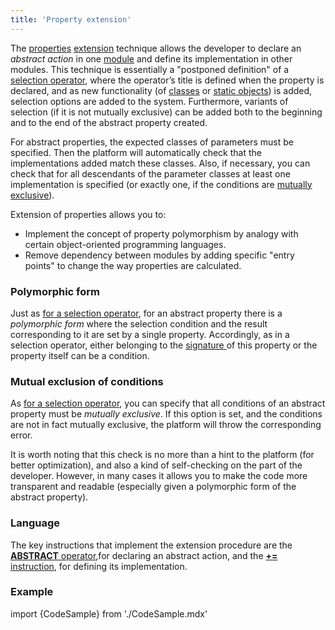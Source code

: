 ```yaml
---
title: 'Property extension'
---
```


The [properties](Properties.md) [extension](Extensions.md) technique allows the developer to declare an *abstract action* in one [module](Modules.md) and define its implementation in other modules. This technique is essentially a "postponed definition" of a [selection operator](Selection_CASE_IF_MULTI_OVERRIDE_EXCLUSIVE.md), where the operator’s title is defined when the property is declared, and as new functionality (of [classes](Classes.md) or [static objects](Static_objects.md)) is added, selection options are added to the system. Furthermore, variants of selection (if it is not mutually exclusive) can be added both to the beginning and to the end of the abstract property created.

For abstract properties, the expected classes of parameters must be specified. Then the platform will automatically check that the implementations added match these classes. Also, if necessary, you can check that for all descendants of the parameter classes at least one implementation is specified (or exactly one, if the conditions are [mutually exclusive](Selection_CASE_IF_MULTI_OVERRIDE_EXCLUSIVE.md)).

Extension of properties allows you to:

-   Implement the concept of property polymorphism by analogy with certain object-oriented programming languages.
-   Remove dependency between modules by adding specific "entry points" to change the way properties are calculated.

### Polymorphic form

Just as [for a selection operator](Selection_CASE_IF_MULTI_OVERRIDE_EXCLUSIVE.md#polymorphic-form), for an abstract property there is a *polymorphic form* where the selection condition and the result corresponding to it are set by a single property. Accordingly, as in a selection operator, either belonging to the [signature ](Property_signature_CLASS.md)of this property or the property itself can be a condition.

### Mutual exclusion of conditions

As [for a selection operator](Selection_CASE_IF_MULTI_OVERRIDE_EXCLUSIVE.md#mutual-exclusion-of-conditions), you can specify that all conditions of an abstract property must be *mutually exclusive*. If this option is set, and the conditions are not in fact mutually exclusive, the platform will throw the corresponding error.

It is worth noting that this check is no more than a hint to the platform (for better optimization), and also a kind of self-checking on the part of the developer. However, in many cases it allows you to make the code more transparent and readable (especially given a polymorphic form of the abstract property).

### Language

The key instructions that implement the extension procedure are the [**ABSTRACT** operator](ABSTRACT_operator.md),for declaring an abstract action, and the [**+=** instruction](Instruction_+=.md), for defining its implementation.

### Example


import {CodeSample} from './CodeSample.mdx'

<CodeSample url="http://documentation.lsfusion.org:5000/sample?file=OperatorPropertySample&block=abstract"/>

<CodeSample url="http://documentation.lsfusion.org:5000/sample?file=InstructionSample&block=extendproperty"/>
